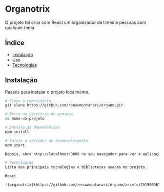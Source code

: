 # Organotrix

O projeto foi criar com React um organizador de times e pessoas com qualquer tema.

## Índice

- [Instalação](#instalação)
- [Uso](#uso)
- [Tecnologias](#tecnologias)

## Instalação

Passos para instalar o projeto localmente.

```bash
# Clone o repositório
git clone https://github.com/renawmontanari/organo.git

# Entre no diretório do projeto
cd nome-do-projeto

# Instale as dependências
npm install

# Inicie o servidor de desenvolvimento
npm start

Depois, abra http://localhost:3000 no seu navegador para ver a aplicação.

# Tecnologias
Lista das principais tecnologias e bibliotecas usadas no projeto.

React

![organotrix](https://github.com/renawmontanari/organo/assets/101996367/2c73f86b-7bb8-4914-9492-a32839da238a)

